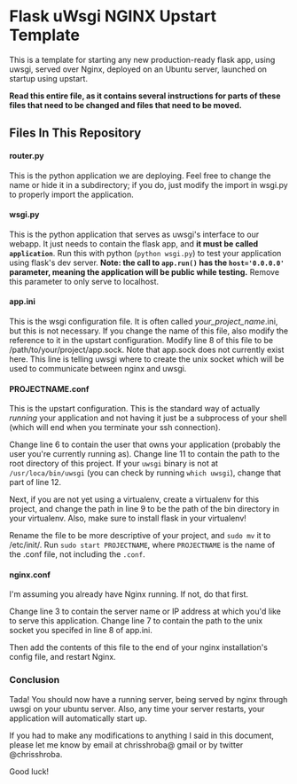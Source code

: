 # Flask uWsgi NGINX Upstart Template

This is a template for starting any new production-ready flask app, using uwsgi,
served over Nginx, deployed on an Ubuntu server, launched on startup using
upstart.

**Read this entire file, as it contains several instructions for parts of these files that need to be changed and files that need to be moved.**

## Files In This Repository

#### router.py
This is the python application we are deploying.  Feel free to change the name or hide it in a subdirectory; if you do, just modify the import in wsgi.py to properly import the application.

#### wsgi.py
This is the python application that serves as uwsgi's interface to our webapp.  It just needs to contain the flask app, and **it must be called `application`**.  Run this with python (`python wsgi.py`) to test your application using flask's dev server. **Note: the call to `app.run()` has the `host='0.0.0.0'` parameter, meaning the application will be public while testing.** Remove this parameter to only serve to localhost.

#### app.ini
This is the wsgi configuration file.  It is often called *your_project_name*.ini, but this is not necessary.  If you change the name of this file, also modify the reference to it in the upstart configuration.  Modify line 8 of this file to be /path/to/your/project/app.sock. Note that app.sock does not currently exist here.  This line is telling uwsgi where to create the unix socket which will be used to communicate between nginx and uwsgi.

#### PROJECTNAME.conf
This is the upstart configuration.  This is the standard way of actually *running* your application and not having it just be a subprocess of your shell (which will end when you terminate your ssh connection).

Change line 6 to contain the user that owns your application (probably the user you're currently running as). Change line 11 to contain the path to the root directory of this project.  If your `uwsgi` binary is not at `/usr/loca/bin/uwsgi` (you can check by running `which uwsgi`), change that part of line 12.

Next, if you are not yet using a virtualenv, create a virtualenv for this project, and change the path in line 9 to be the path of the bin directory in your virtualenv. Also, make sure to install flask in your virtualenv!

Rename the file to be more descriptive of your project, and `sudo mv` it to /etc/init/.  Run `sudo start PROJECTNAME`, where `PROJECTNAME` is the name of the .conf file, not including the `.conf`.

#### nginx.conf
I'm assuming you already have Nginx running.  If not, do that first.

Change line 3 to contain the server name or IP address at which you'd like to serve this application.  Change line 7 to contain the path to the unix socket you specifed in line 8 of app.ini.

Then add the contents of this file to the end of your nginx installation's config file, and restart Nginx.

### Conclusion
Tada! You should now have a running server, being served by nginx through uwsgi on your ubuntu server.  Also, any time your server restarts, your application will automatically start up.

If you had to make any modifications to anything I said in this document, please let me know by email at chrisshroba@ gmail or by twitter @chrisshroba.

Good luck!
